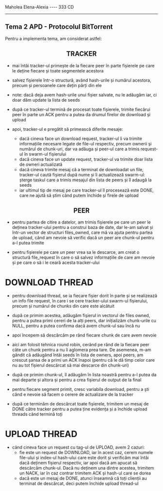 Maholea Elena-Alexia ---- 333 CD

--------------------------------------------

Tema 2 APD - Protocolul BitTorrent
-----------------------

Pentru a implementa tema, am considerat astfel:


<h2 style="text-align: center;">TRACKER</h2>

- mai întâi tracker-ul primește de la fiecare peer în parte
fișierele pe care le deține fiecare și toate segmentele acestora

- salvez fișierele într-o structură, având hash-urile și numărul acestora, precum și persoanele care dețin părți din ele

- note: dacă deja avem hash-urile unui fișier salvate, nu le adăugăm iar,
ci doar dăm update la lista de seeds

- după ce tracker-ul termină de procesat toate fișierele, trimite fiecărui
peer în parte un ACK pentru a putea da drumul firelor de download și upload

- apoi, tracker-ul e pregătit să primească diferite mesaje:
    - dacă cineva face un download request, tracker-ul îi va trimite informațiile necesare legate de file-ul respectiv, precum ownerii și numărul de chunk-uri, dar va adăuga și peer-ul care a trimis request-ul în swarm-ul fișierului
    - dacă cineva face un update request, tracker-ul va trimite doar
    lista de owneri actualizată
    - dacă cineva trimite mesaj că a terminat de downloadat un file, tracker-ul caută fișierul după nume și îi actualizează swarm-ul: șterge taskul care a trimis mesajul din lista de peers și îl adaugă la seeds
    - iar ultimul tip de mesaj pe care tracker-ul îl procesează este DONE, care ne ajută să știm când putem închide și firele de upload

<h2 style="text-align: center;">PEER</h2>

- pentru partea de citire a datelor, am trimis fișierele pe care
un peer le deținea tracker-ului pentru a construi baza de date, dar
le-am salvat și într-un vector de structuri files_owned, care mă
va ajuta pentru partea de upload, când am nevoie să verific dacă
un peer are chunk-ul pentru a-l putea trimite

- pentru fișierele pe care un peer vrea sa le descarce, am creat o structură file_request în care o să salvez informațiile de care am nevoie și pe care o să i le ceară acesta tracker-ului

# DOWNLOAD THREAD

- pentru download thread, se ia fiecare fișier dorit în parte și se realizează un info file request, în care i se cere tracker-ului swarm-ul fișierului, precum și numărul de chunks din care este alcătuit

- după ce primim acestea, adăugăm fișierul in vectorul de files owned,
pentru a putea primi cereri de la alți peers, dar inițializăm chunk-urile cu
NULL, pentru a putea confirma dacă avem chunk-ul sau încă nu

- apoi începem să descărcăm pe rând fiecare chunk de care avem nevoie

- aici am folosit tehnica round robin, cerând pe rând de la fiecare peer câte un chunk pentru a nu îi aglomera prea tare. De asemenea, m-am gândit că adăugând întâi seeds în lista de owners, apoi peers, am crescut șansa de a primi un ACK înapoi (pentru că le dă timp celor care nu au tot fișierul descărcat să mai descarce din chunk-uri)

- după ce primim chunk-ul, îl adăugăm în lista noastră pentru a-l putea da mai departe și altora și pentru a crea fișierul de output de la final

- pentru fiecare segment primit, cresc variabila download, pentru a ști când e nevoie să facem o cerere de actualizare de la tracker

- după ce terminăm de descărcat toate fișierele, trimitem un mesaj de DONE către tracker pentru a putea ține evidența și a închide upload threads când termină toți


# UPLOAD THREAD

- când cineva face un request cu tag-ul de UPLOAD, avem 2 cazuri:
    - fie este un request de DOWNLOAD, iar în acest caz, cerem numele file-ului și index-ul hash-ului care este dorit și verificăm mai întâi
    dacă deținem fișierul respectiv, iar apoi dacă am apucat să descărcăm chunk-ul. Dacă nu deținem una dintre acestea, trimitem un NACK, iar în caz contrar trimitem ACK și hash-ul care se dorea
    - dacă este un mesaj de DONE, atunci înseamnă că toți clienții au terminat de descărcat, deci putem închide upload thread-ul
